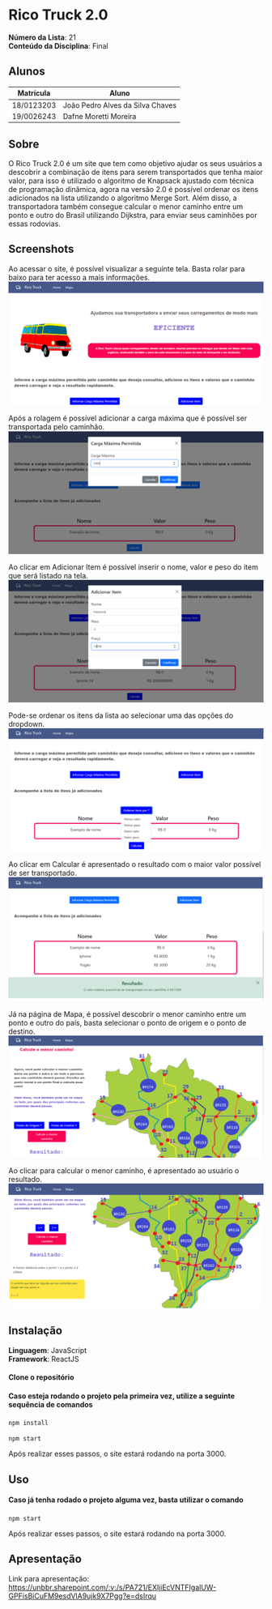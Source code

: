 # Rico Truck 2.0

**Número da Lista**: 21<br>
**Conteúdo da Disciplina**: Final<br>

## Alunos
|Matrícula | Aluno |
| -- | -- |
| 18/0123203  |  João Pedro Alves da Silva Chaves |
| 19/0026243  |  Dafne Moretti Moreira |

## Sobre 
O Rico Truck 2.0 é um site que tem como objetivo ajudar os seus usuários a descobrir a combinação de itens para serem transportados que tenha maior valor, para isso é utilizado o algoritmo de Knapsack ajustado com técnica de programação dinâmica, agora na versão 2.0 é possível ordenar os itens adicionados na lista utilizando o algoritmo Merge Sort. Além disso, a transportadora também consegue calcular o menor caminho entre um ponto e outro do Brasil utilizando Dijkstra, para enviar seus caminhões por essas rodovias.

## Screenshots

Ao acessar o site, é possível visualizar a seguinte tela. Basta rolar para baixo para ter acesso a mais informações.
![Homepage](/src/img/imagem1.png)

Após a rolagem é possível adicionar a carga máxima que é possível ser transportada pelo caminhão.
![CargaMaxima](/src/img/img2.png)

Ao clicar em Adicionar Item é possível inserir o nome, valor e peso do item que será listado na tela.
![AdicionarItem](/src/img/imagem4.png)

Pode-se ordenar os itens da lista ao selecionar uma das opções do dropdown.
![OrdenarItens](/src/img/imagem3.png)

Ao clicar em Calcular é apresentado o resultado com o maior valor possível de ser transportado.
![Resultado](/src/img/img4.png)

Já na página de Mapa, é possível descobrir o menor caminho entre um ponto e outro do país, basta selecionar o ponto de origem e o ponto de destino. 
![Mapa](/src/img/imagem5.png)

Ao clicar para calcular o menor caminho, é apresentado ao usuário o resultado.
![MapaResultado](/src/img/imagem6.png)

## Instalação 
**Linguagem**: JavaScript<br>
**Framework**: ReactJS<br>

#### Clone o repositório

#### Caso esteja rodando o projeto pela primeira vez, utilize a seguinte sequência de comandos

```npm install```

```npm start```


Após realizar esses passos, o site estará rodando na porta 3000.

## Uso 
 
#### Caso já tenha rodado o projeto alguma vez, basta utilizar o comando

```npm start```

Após realizar esses passos, o site estará rodando na porta 3000.

## Apresentação 

Link para apresentação: https://unbbr.sharepoint.com/:v:/s/PA721/EXljiEcVNTFIgalUW-GPFisBiCuFM9esdVlA9ujk9X7Pgg?e=dsIrqu



